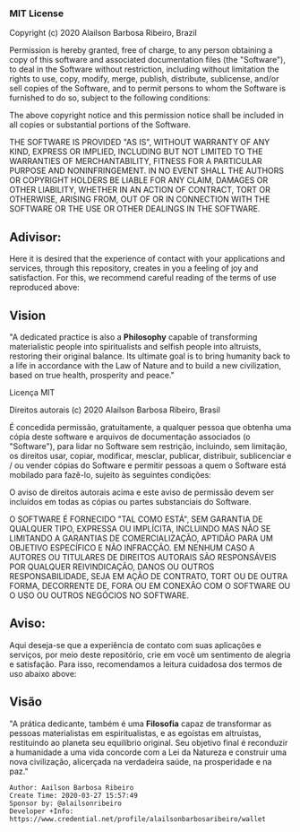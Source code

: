 ### MIT License

Copyright (c) 2020 Alailson Barbosa Ribeiro, Brazil

Permission is hereby granted, free of charge, to any person obtaining a copy
of this software and associated documentation files (the "Software"), to deal
in the Software without restriction, including without limitation the rights
to use, copy, modify, merge, publish, distribute, sublicense, and/or sell
copies of the Software, and to permit persons to whom the Software is
furnished to do so, subject to the following conditions:

The above copyright notice and this permission notice shall be included in all
copies or substantial portions of the Software.

THE SOFTWARE IS PROVIDED "AS IS", WITHOUT WARRANTY OF ANY KIND, EXPRESS OR
IMPLIED, INCLUDING BUT NOT LIMITED TO THE WARRANTIES OF MERCHANTABILITY,
FITNESS FOR A PARTICULAR PURPOSE AND NONINFRINGEMENT. IN NO EVENT SHALL THE
AUTHORS OR COPYRIGHT HOLDERS BE LIABLE FOR ANY CLAIM, DAMAGES OR OTHER
LIABILITY, WHETHER IN AN ACTION OF CONTRACT, TORT OR OTHERWISE, ARISING FROM,
OUT OF OR IN CONNECTION WITH THE SOFTWARE OR THE USE OR OTHER DEALINGS IN THE
SOFTWARE.

## Adivisor:
Here it is desired that the experience of contact with your applications and services, 
through this repository, creates in you a feeling of joy and satisfaction. For this, we 
recommend careful reading of the terms of use reproduced above:

## Vision
"A dedicated practice is also a **Philosophy** capable of transforming materialistic 
people into spiritualists and selfish people into altruists, restoring their original 
balance. Its ultimate goal is to bring humanity back to a life in accordance with the 
Law of Nature and to build a new civilization, based on true health, prosperity and peace."

Licença MIT

Direitos autorais (c) 2020 Alailson Barbosa Ribeiro, Brasil

É concedida permissão, gratuitamente, a qualquer pessoa que obtenha uma cópia
deste software e arquivos de documentação associados (o "Software"), para lidar
no Software sem restrição, incluindo, sem limitação, os direitos
usar, copiar, modificar, mesclar, publicar, distribuir, sublicenciar e / ou vender
cópias do Software e permitir pessoas a quem o Software está
mobilado para fazê-lo, sujeito às seguintes condições:

O aviso de direitos autorais acima e este aviso de permissão devem ser incluídos em 
todas as cópias ou partes substanciais do Software.

O SOFTWARE É FORNECIDO "TAL COMO ESTÁ", SEM GARANTIA DE QUALQUER TIPO, EXPRESSA OU
IMPLÍCITA, INCLUINDO MAS NÃO SE LIMITANDO A GARANTIAS DE COMERCIALIZAÇÃO,
APTIDÃO PARA UM OBJETIVO ESPECÍFICO E NÃO INFRACÇÃO. EM NENHUM CASO A
AUTORES OU TITULARES DE DIREITOS AUTORAIS SÃO RESPONSÁVEIS POR QUALQUER REIVINDICAÇÃO, 
DANOS OU OUTROS RESPONSABILIDADE, SEJA EM AÇÃO DE CONTRATO, TORT OU DE OUTRA FORMA, 
DECORRENTE DE, FORA OU EM CONEXÃO COM O SOFTWARE OU O USO OU OUTROS NEGÓCIOS NO SOFTWARE.

## Aviso:
Aqui deseja-se que a experiência de contato com suas aplicações e serviços, por meio 
deste repositório, crie em você um sentimento de alegria e satisfação. Para isso, 
recomendamos a leitura cuidadosa dos termos de uso abaixo above:

## Visão
"A prática dedicante, também é uma **Filosofia** capaz de transformar as pessoas 
materialistas em espiritualistas, e as egoístas em altruístas, restituindo ao planeta 
seu equilíbrio original. Seu objetivo final é reconduzir a humanidade a uma vida 
concorde com a Lei da Natureza e construir uma nova civilização, alicerçada na 
verdadeira saúde, na prosperidade e na paz."

```
Author: Aailson Barbosa Ribeiro 
Create Time: 2020-03-27 15:57:49 
Sponsor by: @alailsonribeiro 
Developer +Info: https://www.credential.net/profile/alailsonbarbosaribeiro/wallet
```
